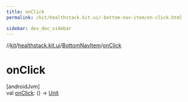 ```yaml
---
title: onClick
permalink: /kit/healthstack.kit.ui/-bottom-nav-item/on-click.html

sidebar: dev_doc_sidebar
---
```

//[kit](../../../index.html)/[healthstack.kit.ui](../index.html)/[BottomNavItem](index.html)/[onClick](on-click.html)



# onClick



[androidJvm]\
val [onClick](on-click.html): () -&gt; [Unit](https://kotlinlang.org/api/latest/jvm/stdlib/kotlin/-unit/index.html)




